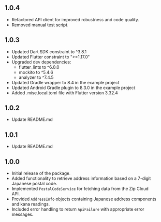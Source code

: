 ## 1.0.4
- Refactored API client for improved robustness and code quality.
- Removed manual test script.

## 1.0.3
- Updated Dart SDK constraint to ^3.8.1
- Updated Flutter constraint to ">=1.17.0"
- Upgraded dev dependencies:
  - flutter_lints to ^6.0.0
  - mockito to ^5.4.6
  - analyzer to ^7.4.5
- Updated Gradle wrapper to 8.4 in the example project
- Updated Android Gradle plugin to 8.3.0 in the example project
- Added .mise.local.toml file with Flutter version 3.32.4

## 1.0.2
- Update README.md

## 1.0.1
- Update README.md

## 1.0.0

- Initial release of the package.
- Added functionality to retrieve address information based on a 7-digit Japanese postal code.
- Implemented `PostalCodeService` for fetching data from the Zip Cloud API.
- Provided `AddressInfo` objects containing Japanese address components and kana readings.
- Included error handling to return `ApiFailure` with appropriate error messages.

